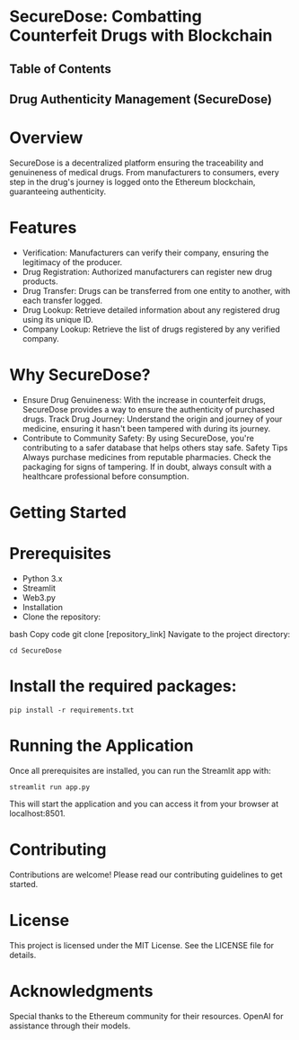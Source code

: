 # SecureDose: Combatting Counterfeit Drugs with Blockchain


## Table of Contents


## Drug Authenticity Management (SecureDose)

# Overview

SecureDose is a decentralized platform ensuring the traceability and genuineness of medical drugs. From manufacturers to consumers, every step in the drug's journey is logged onto the Ethereum blockchain, guaranteeing authenticity.

# Features

* Verification: Manufacturers can verify their company, ensuring the legitimacy of the producer.
* Drug Registration: Authorized manufacturers can register new drug products.
* Drug Transfer: Drugs can be transferred from one entity to another, with each transfer logged.
* Drug Lookup: Retrieve detailed information about any registered drug using its unique ID.
*  Company Lookup: Retrieve the list of drugs registered by any verified company.

# Why SecureDose?

* Ensure Drug Genuineness: With the increase in counterfeit drugs, SecureDose provides a way to ensure the authenticity of purchased drugs.
Track Drug Journey: Understand the origin and journey of your medicine, ensuring it hasn't been tampered with during its journey.
* Contribute to Community Safety: By using SecureDose, you're contributing to a safer database that helps others stay safe.
Safety Tips
Always purchase medicines from reputable pharmacies.
Check the packaging for signs of tampering.
If in doubt, always consult with a healthcare professional before consumption.
# Getting Started

# Prerequisites
* Python 3.x
* Streamlit
* Web3.py
* Installation
* Clone the repository:

bash
Copy code
git clone [repository_link]
Navigate to the project directory:

```cd SecureDose```

# Install the required packages:


```pip install -r requirements.txt```

# Running the Application

Once all prerequisites are installed, you can run the Streamlit app with:

```streamlit run app.py```

This will start the application and you can access it from your browser at localhost:8501.

# Contributing
Contributions are welcome! Please read our contributing guidelines to get started.

# License
This project is licensed under the MIT License. See the LICENSE file for details.

# Acknowledgments
Special thanks to the Ethereum community for their resources.
OpenAI for assistance through their models.